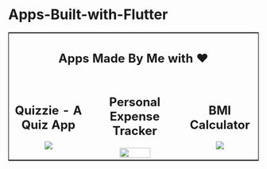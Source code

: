 <h1> Apps-Built-with-Flutter</h1>

<table style="border:1px solid black">
    <tbody>
        <tr>
            <td colspan="3"><div align="center"><h2>Apps Made By Me with ❤️</h2></div></td>
        </tr>
    <tr>
        <td style="text-align:center"><div align="center"><h2>Quizzie - A Quiz App </h2> <img src="https://media.giphy.com/media/Iul2e7IuPlbhEsC1YZ/giphy.gif" /></div></td>
        <td style="text-align:center"><div align="center"><h2>Personal Expense Tracker</h2> <img src="https://github.com/reuben21/Apps-Built-with-Flutter/blob/main/expense_tracker_app/assets/image/Image1.png" width="60%"/></div></td>
        <td style="text-align:center"><div align="center"><h2>BMI Calculator</h2> <img src="https://media.giphy.com/media/j2AekBZ4llkALbFwqz/giphy.gif"/></div></td>
    </tr>
    </tbody>
</table>
